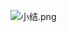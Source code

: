 
![小结.png](https://upload-images.jianshu.io/upload_images/14466577-6c22fd4bdc0f2ab9.png?imageMogr2/auto-orient/strip%7CimageView2/2/w/1240)
